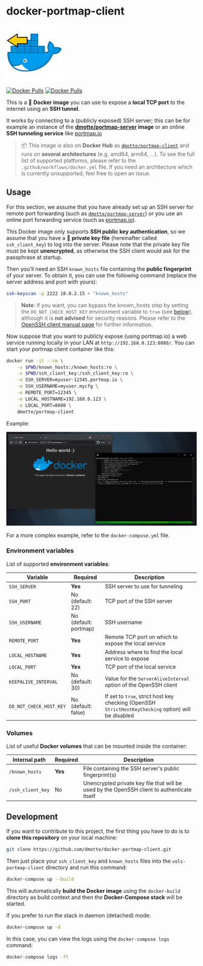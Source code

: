# docker-portmap-client

![](portmap-client-icon-149.png)

[![Docker Pulls](https://img.shields.io/github/workflow/status/dmotte/docker-portmap-client/docker?logo=github&style=flat-square)](https://hub.docker.com/r/dmotte/portmap-client)
[![Docker Pulls](https://img.shields.io/docker/pulls/dmotte/portmap-client?logo=docker&style=flat-square)](https://hub.docker.com/r/dmotte/portmap-client)

This is a :whale: **Docker image** you can use to expose a **local TCP port** to the internet using an **SSH tunnel**.

It works by connecting to a (publicly exposed) SSH server; this can be for example an instance of the **[dmotte/portmap-server](https://github.com/dmotte/docker-portmap-server.git) image** or an online **SSH tunneling service** like [portmap.io](https://portmap.io/)

> :package: This image is also on **Docker Hub** as [`dmotte/portmap-client`](https://hub.docker.com/r/dmotte/portmap-client) and runs on **several architectures** (e.g. amd64, arm64, ...). To see the full list of supported platforms, please refer to the `.github/workflows/docker.yml` file. If you need an architecture which is currently unsupported, feel free to open an issue.

## Usage

For this section, we assume that you have already set up an SSH server for remote port forwarding (such as [`dmotte/portmap-server`](https://hub.docker.com/r/dmotte/portmap-server)) or you use an online port forwarding service (such as [portmap.io](https://portmap.io/)).

This Docker image only supports **SSH public key authentication**, so we assume that you have a :key: **private key file** (hereinafter called `ssh_client_key`) to log into the server. Please note that the private key file must be kept **unencrypted**, as otherwise the SSH client would ask for the passphrase at startup.

Then you'll need an SSH `known_hosts` file containing the **public fingerprint** of your server. To obtain it, you can use the following command (replace the server address and port with yours):

```bash
ssh-keyscan -p 2222 10.0.2.15 > "known_hosts"
```

> **Note**: if you want, you can bypass the known_hosts step by setting the `DO_NOT_CHECK_HOST_KEY` environment variable to `true` (see [below](#Environment-variables)), although it is **not advised** for security reasons. Please refer to the [OpenSSH client manual page](https://linux.die.net/man/1/ssh) for further information.

Now suppose that you want to publicly expose (using portmap.io) a web service running locally in your LAN at `http://192.168.0.123:8080/`. You can start your portmap client container like this:

```bash
docker run -it --rm \
    -v $PWD/known_hosts:/known_hosts:ro \
    -v $PWD/ssh_client_key:/ssh_client_key:ro \
    -e SSH_SERVER=myuser-12345.portmap.io \
    -e SSH_USERNAME=myuser.mycfg \
    -e REMOTE_PORT=12345 \
    -e LOCAL_HOSTNAME=192.168.0.123 \
    -e LOCAL_PORT=8080 \
    dmotte/portmap-client
```

Example:

![screen01](screen01.png)

For a more complex example, refer to the `docker-compose.yml` file.

### Environment variables

List of supported **environment variables**:

Variable                | Required              | Description
----------------------- | --------------------- | ---
`SSH_SERVER`            | **Yes**               | SSH server to use for tunneling
`SSH_PORT`              | No (default: 22)      | TCP port of the SSH server
`SSH_USERNAME`          | No (default: portmap) | SSH username
`REMOTE_PORT`           | **Yes**               | Remote TCP port on which to expose the local service
`LOCAL_HOSTNAME`        | **Yes**               | Address where to find the local service to expose
`LOCAL_PORT`            | **Yes**               | TCP port of the local service
`KEEPALIVE_INTERVAL`    | No (default: 30)      | Value for the `ServerAliveInterval` option of the OpenSSH client
`DO_NOT_CHECK_HOST_KEY` | No (default: false)   | If set to `true`, strict host key checking (OpenSSH `StrictHostKeyChecking` option) will be disabled

### Volumes

List of useful **Docker volumes** that can be mounted inside the container:

Internal path     | Required | Description
----------------- | -------- | ---
`/known_hosts`    | **Yes**  | File containing the SSH server's public fingerprint(s)
`/ssh_client_key` | No       | Unencrypted private key file that will be used by the OpenSSH client to authenticate itself

## Development

If you want to contribute to this project, the first thing you have to do is to **clone this repository** on your local machine:

```bash
git clone https://github.com/dmotte/docker-portmap-client.git
```

Then just place your `ssh_client_key` and `known_hosts` files into the `vols-portmap-client` directory and run this command:

```bash
docker-compose up --build
```

This will automatically **build the Docker image** using the `docker-build` directory as build context and then the **Docker-Compose stack** will be started.

If you prefer to run the stack in daemon (detached) mode:

```bash
docker-compose up -d
```

In this case, you can view the logs using the `docker-compose logs` command:

```bash
docker-compose logs -ft
```
